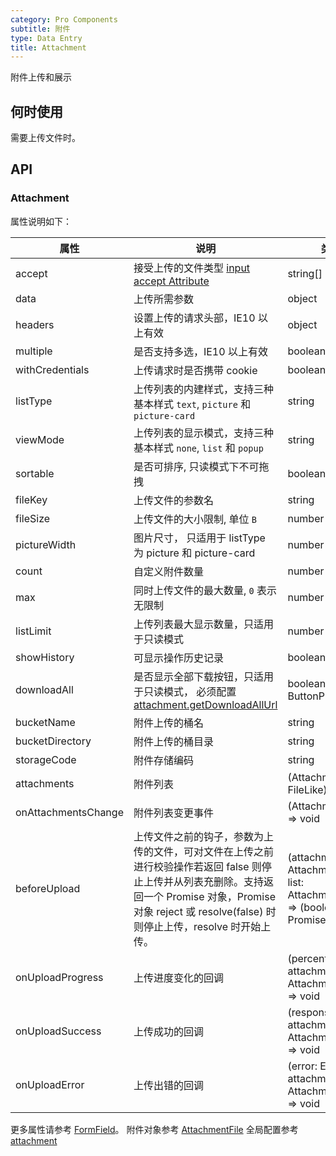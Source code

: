 ```yaml
---
category: Pro Components
subtitle: 附件
type: Data Entry
title: Attachment
---
```


附件上传和展示

## 何时使用

需要上传文件时。

## API

### Attachment
 
属性说明如下：

| 属性 | 说明 | 类型 | 默认值 |
| --- | --- | --- | --- |
| accept | 接受上传的文件类型 [input accept Attribute](https://developer.mozilla.org/en-US/docs/Web/HTML/Element/input#attr-accept) | string[] |  |
| data | 上传所需参数 | object |  |
| headers | 设置上传的请求头部，IE10 以上有效 | object |  |
| multiple | 是否支持多选，IE10 以上有效 | boolean | true |
| withCredentials | 上传请求时是否携带 cookie | boolean | false |
| listType | 上传列表的内建样式，支持三种基本样式 `text`, `picture` 和 `picture-card` | string | 'text' |
| viewMode | 上传列表的显示模式，支持三种基本样式 `none`, `list` 和 `popup` | string | 'list' |
| sortable | 是否可排序, 只读模式下不可拖拽 | boolean | true |
| fileKey | 上传文件的参数名 | string | [attachment.defaultFileKey](/component/configure/#Attachment) |
| fileSize | 上传文件的大小限制, 单位 `B` | number | [attachment.defaultFileSize](/component/configure/#Attachment) |
| pictureWidth | 图片尺寸， 只适用于 listType 为 picture 和 picture-card | number |  |
| count | 自定义附件数量 | number |  |
| max | 同时上传文件的最大数量, `0` 表示无限制 | number |  |
| listLimit | 上传列表最大显示数量，只适用于只读模式 | number |  |
| showHistory | 可显示操作历史记录 | boolean |  |
| downloadAll | 是否显示全部下载按钮，只适用于只读模式， 必须配置[attachment.getDownloadAllUrl](/component/configure/#Attachment) | boolean \| ButtonProps | true |
| bucketName | 附件上传的桶名 | string |  |
| bucketDirectory | 附件上传的桶目录 | string |  |
| storageCode | 附件存储编码 | string |  |
| attachments | 附件列表 | (AttachmentFile \| FileLike)[] |  |
| onAttachmentsChange | 附件列表变更事件 | (AttachmentFile[]) => void |  |
| beforeUpload | 上传文件之前的钩子，参数为上传的文件，可对文件在上传之前进行校验操作若返回 false 则停止上传并从列表充删除。支持返回一个 Promise 对象，Promise 对象 reject 或 resolve(false) 时则停止上传，resolve 时开始上传。 | (attachment: AttachmentFile, list: AttachmentFile[]) => (boolean \| Promise) | - |
| onUploadProgress | 上传进度变化的回调 | (percent: number, attachment: AttachmentFile) => void | 无 |
| onUploadSuccess | 上传成功的回调 | (response: any, attachment: AttachmentFile) => void | 无 |
| onUploadError | 上传出错的回调 | (error: Error, attachment: AttachmentFile) => void | 无 |

更多属性请参考 [FormField](/components-pro/field/#FormField)。
附件对象参考 [AttachmentFile](/components-pro/data-set/#AttachmentFile)
全局配置参考 [attachment](/component/configure/#Attachment)
